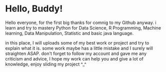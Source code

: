 # Hello, Buddy!
Hello everyone, for the first big thanks for comnig to my Github anyway. i learn and try to mastery Python for Data Science, R Programming, Machine learning, Data Manipulation, Statistic and basic java language.

in this place, I will uploads some of my best work or project and try to explain what it is. some work maybe has a little mistake and I surely will straighten ASAP. don't forget to follow my account and gave me any criticism and advice, I hope my work can help you and give a lot of knowledge, enjoy sliding my project ^_^

